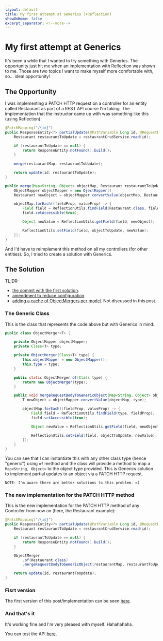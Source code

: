 ```yaml
---
layout: default
title: My first attempt at Generics (+Reflection)
showOnHome: false
excerpt_separator: <!--more-->
---
```


# My first attempt at Generics

It's been a while that I wanted to try something with Generics. The opportunity just hit me when an implementation with Reflection was shown to me. Those are two topics I want to make myself more comfortable with, so... ideal opportunity!

<!--more-->

## The Opportunity

I was implementing a PATCH HTTP request on a controller for an entity called Restaurant as part of a REST API course I'm taking. The implementation that the instructor came up with was something like this (using Reflection):

```java
@PatchMapping("/{id}")
public ResponseEntity<?> partialUpdate(@PathVariable Long id, @RequestBody Map<String, Object> restaurantMap) {
    Restaurant restaurantToUpdate = restaurantCrudService.read(id);

    if (restaurantToUpdate == null) {
        return ResponseEntity.notFound().build();
    }
    
    merge(restaurantMap, restaurantToUpdate);

    return update(id, restaurantToUpdate);
}

public merge(Map<String, Object> objectMap, Restaurant restaurantToUpdate) {
    ObjectMapper objectMapper = new OjectMapper()
    Restaurant newObject = objectMapper.convertValue(objectMap, Restaurant.class);

    objectMap.forEach((fieldProp, valueProp) -> {
        Field field = ReflectionUtils.findField(Restaurant.class, fieldProp);
        field.setAccessible(true);

        Object newValue = ReflectionUtils.getField(field, newObject);

        ReflectionUtils.setField(field, objectToUpdate, newValue);
    });
}
```

And I'd have to reimplement this method on all my controllers (for other entities). So, I tried to create a solution with Generics.

## The Solution

TL;DR: 

- [the commit with the first solution](https://github.com/brunodrugowick/algafood-api/commit/0d5b7bc25bc1a7c69d523c19c4a1abef10f862ce).
- [amendment to reduce configuration](https://github.com/brunodrugowick/algafood-api/commit/940020631adab29a8c92707252e54c7df02af813)
- [adding a cache of ObjectMergers per model](https://github.com/brunodrugowick/algafood-api/commit/991c2ebe7e4ae4330b53291d9825c64ad3180aee). Not discussed in this post.

### The Generic Class

This is the class that represents the code above but with Generics in mind:

```java
public class ObjectMerger<T> {

    private ObjectMapper objectMapper;
    private Class<T> type;

    private ObjectMerger(Class<T> type) {
        this.objectMapper = new ObjectMapper();
        this.type = type;
    }

    public static ObjectMerger of(Class type) {
        return new ObjectMerger(type);
    }

    public void mergeRequestBodyToGenericObject(Map<String, Object> objectMap, T objectToUpdate) {
        T newObject = objectMapper.convertValue(objectMap, type);

        objectMap.forEach((fieldProp, valueProp) -> {
            Field field = ReflectionUtils.findField(type, fieldProp);
            field.setAccessible(true);

            Object newValue = ReflectionUtils.getField(field, newObject);

            ReflectionUtils.setField(field, objectToUpdate, newValue);
        });
    }
}
```

You can see that I can instantiate this with any other class type (hence "generic") using `of` method and the class will provide a method to map a `Map<String, Object>` to the object type provided. This is Generics solution to implement partial updates to an object via a PATCH HTTP request.

```
NOTE: I'm aware there are better solutions to this problem. =)
```

### The new implementation for the PATCH HTTP method

This is the new implementation for the PATCH HTTP method of any Controller from now on (here, the Restaurant example):

```java
@PatchMapping("/{id}")
public ResponseEntity<?> partialUpdate(@PathVariable Long id, @RequestBody Map<String, Object> restaurantMap) {
    Restaurant restaurantToUpdate = restaurantCrudService.read(id);

    if (restaurantToUpdate == null) {
        return ResponseEntity.notFound().build();
    }

    ObjectMerger
        .of(Restaurant.class)
        .mergeRequestBodyToGenericObject(restaurantMap, restaurantToUpdate);

    return update(id, restaurantToUpdate);
}
```

### Fisrt version

The first version of this post/implementation can be seen [here](https://github.com/brunodrugowick/brunodrugowick.github.io/blob/811e98395e14497e04def96c29cf8488717e7182/_posts/2019-12-11-first-attempt-generics-reflection.md).

### And that's it

It's working fine and I'm very pleased with myself. Hahahahaha.

You can test the API [here](https://algafoodapi.herokuapp.com/).
